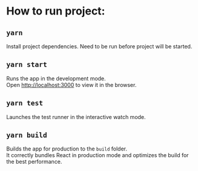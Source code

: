 # How to run project:

## `yarn`

Install project dependencies.
Need to be run before project will be started.

## `yarn start`

Runs the app in the development mode.\
Open [http://localhost:3000](http://localhost:3000) to view it in the browser.

## `yarn test`

Launches the test runner in the interactive watch mode.

## `yarn build`

Builds the app for production to the `build` folder.\
It correctly bundles React in production mode and optimizes the build for the best performance.
